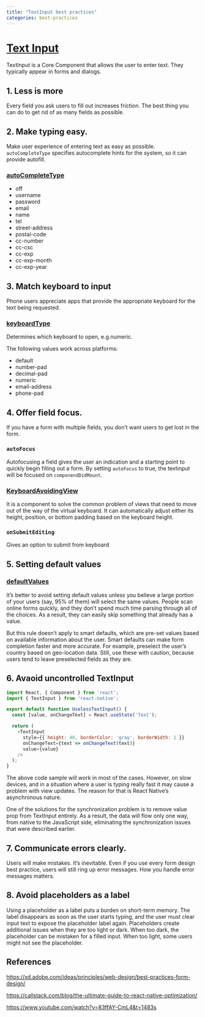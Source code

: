 ```yaml
---
title: "TextInput best practices"
categories: best-practices
---
```


# [Text Input](https://github.com/facebook/react-native-website/blob/master/docs/textinput.md)

TextInput is a Core Component that allows the user to enter text. They typically appear in forms and dialogs.

## 1. Less is more

Every field you ask users to fill out increases friction. The best thing you can do to get rid of as many fields as possible.

## 2. Make typing easy.

Make user experience of entering text as easy as possible. `autoCompleteType` specifies autocomplete hints for the system, so it can provide autofill.

### [autoCompleteType](https://reactnative.dev/docs/textinput#autocompletetype)

- off
- username
- password
- email
- name
- tel
- street-address
- postal-code
- cc-number
- cc-csc
- cc-exp
- cc-exp-month
- cc-exp-year

## 3. Match keyboard to input

Phone users appreciate apps that provide the appropriate keyboard for the text being requested. 

### [keyboardType](https://reactnative.dev/docs/textinput#keyboardtype)

Determines which keyboard to open, e.g.numeric.

The following values work across platforms:

- default
- number-pad
- decimal-pad
- numeric
- email-address
- phone-pad

## 4. Offer field focus.

If you have a form with multiple fields, you don’t want users to get lost in the form. 


### `autoFocus`

Autofocusing a field gives the user an indication and a starting point to quickly begin filling out a form. By setting `autoFocus` to true, the textinput will be focused on `componendDidMount`.

### [KeyboardAvoidingView](https://reactnative.dev/docs/keyboardavoidingview)

It is a component to solve the common problem of views that need to move out of the way of the virtual keyboard. It can automatically adjust either its height, position, or bottom padding based on the keyboard height.

### `onSubmitEditing`

Gives an option to submit from keyboard

## 5. Setting default values

### [defaultValues](https://reactnative.dev/docs/textinput#defaultvalue)

It’s better to avoid setting default values unless you believe a large portion of your users (say, 95% of them) will select the same values. People scan online forms quickly, and they don’t spend much time parsing through all of the choices. As a result, they can easily skip something that already has a value.

But this rule doesn’t apply to smart defaults, which are pre-set values based on available information about the user.  Smart defaults can make form completion faster and more accurate. For example, preselect the user’s country based on geo-location data. Still, use these with caution, because users tend to leave preselected fields as they are.

## 6. Avaoid uncontrolled TextInput

```js
import React, { Component } from 'react';
import { TextInput } from 'react-native';

export default function UselessTextInput() {
  const [value, onChangeText] = React.useState('Text');

  return (
    <TextInput
      style={{ height: 40, borderColor: 'gray', borderWidth: 1 }}
      onChangeText={text => onChangeText(text)}
      value={value}
    />
  );
}

```

The above code sample will work in most of the cases. However, on slow devices, and in a situation where a user is typing really fast it may cause a problem with view updates. The reason for that is React Native’s asynchronous nature.

One of the solutions for the synchronization problem is to remove value prop from TextInput entirely. As a result, the data will flow only one way, from native to the JavaScript side, eliminating the synchronization issues that were described earlier.

## 7. Communicate errors clearly.

Users will make mistakes. It’s inevitable. Even if you use every form design best practice, users will still ring up error messages. How you handle error messages matters.

## 8. Avoid placeholders as a label

Using a placeholder as a label puts a burden on short-term memory. The label disappears as soon as the user starts typing, and the user must clear input text to expose the placeholder label again.
Placeholders create additional issues when they are too light or dark. When too dark, the placeholder can be mistaken for a filled input. When too light, some users might not see the placeholder.

## References

https://xd.adobe.com/ideas/principles/web-design/best-practices-form-design/

https://callstack.com/blog/the-ultimate-guide-to-react-native-optimization/

https://www.youtube.com/watch?v=83ffAY-CmL4&t=1483s